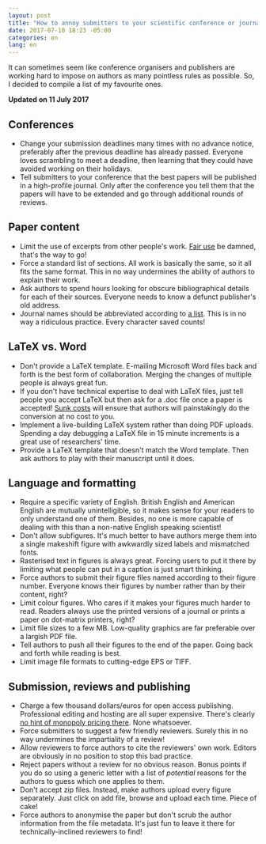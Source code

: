 ```yaml
---
layout: post
title: "How to annoy submitters to your scientific conference or journal"
date: 2017-07-10 18:23 -05:00
categories: en
lang: en
---
```


It can sometimes seem like conference organisers and publishers are working hard to impose on authors as many pointless rules as possible. So, I decided to compile a list of my favourite ones.

**Updated on 11 July 2017**

## Conferences

* Change your submission deadlines many times with no advance notice, preferably after the previous deadline has already passed. Everyone loves scrambling to meet a deadline, then learning that they could have avoided working on their holidays.
* Tell submitters to your conference that the best papers will be published in a high-profile journal. Only after the conference you tell them that the papers will have to be extended and go through additional rounds of reviews.

## Paper content

* Limit the use of excerpts from other people's work. [Fair use](https://en.wikipedia.org/wiki/Fair_use) be damned, that's the way to go!
* Force a standard list of sections. All work is basically the same, so it all fits the same format. This in no way undermines the ability of authors to explain their work.
* Ask authors to spend hours looking for obscure bibliographical details for each of their sources. Everyone needs to know a defunct publisher's old address.
* Journal names should be abbreviated according to [a list](http://www.issn.org/services/online-services/access-to-the-ltwa/). This is in no way a ridiculous practice. Every character saved counts!

## LaTeX vs. Word

* Don't provide a LaTeX template. E-mailing Microsoft Word files back and forth is the best form of collaboration. Merging the changes of multiple people is always great fun.
* If you don't have technical expertise to deal with LaTeX files, just tell people you accept LaTeX but then ask for a .doc file once a paper is accepted! [Sunk costs](https://en.wikipedia.org/wiki/Sunk_cost) will ensure that authors will painstakingly do the conversion at no cost to you.
* Implement a live-building LaTeX system rather than doing PDF uploads. Spending a day debugging a LaTeX file in 15 minute increments is a great use of researchers' time.
* Provide a LaTeX template that doesn't match the Word template. Then ask authors to play with their manuscript until it does.

## Language and formatting

* Require a specific variety of English. British English and American English are mutually unintelligible, so it makes sense for your readers to only understand one of them. Besides, no one is more capable of dealing with this than a non-native English speaking scientist!
* Don't allow subfigures. It's much better to have authors merge them into a single makeshift figure with awkwardly sized labels and mismatched fonts.
* Rasterised text in figures is always great. Forcing users to put it there by limiting what people can put in a caption is just smart thinking.
* Force authors to submit their figure files named according to their figure number. Everyone knows their figures by number rather than by their content, right?
* Limit colour figures. Who cares if it makes your figures much harder to read. Readers always use the printed versions of a journal or prints a paper on dot-matrix printers, right?
* Limit file sizes to a few MB. Low-quality graphics are far preferable over a largish PDF file.
* Tell authors to push all their figures to the end of the paper. Going back and forth while reading is best.
* Limit image file formats to cutting-edge EPS or TIFF.

## Submission, reviews and publishing

* Charge a few thousand dollars/euros for open access publishing. Professional editing and hosting are all super expensive. There's clearly [no hint of monopoly pricing there](https://www.theguardian.com/science/2017/jun/27/profitable-business-scientific-publishing-bad-for-science). None whatsoever.
* Force submitters to suggest a few friendly reviewers. Surely this in no way undermines the impartiality of a review!
* Allow reviewers to force authors to cite the reviewers' own work. Editors are obviously in no position to stop this bad practice.
* Reject papers without a review for no obvious reason. Bonus points if you do so using a generic letter with a list of *potential* reasons for the authors to guess which one applies to them.
* Don't accept zip files. Instead, make authors upload every figure separately. Just click on add file, browse and upload each time. Piece of cake!
* Force authors to anonymise the paper but don't scrub the author information from the file metadata. It's just fun to leave it there for technically-inclined reviewers to find!